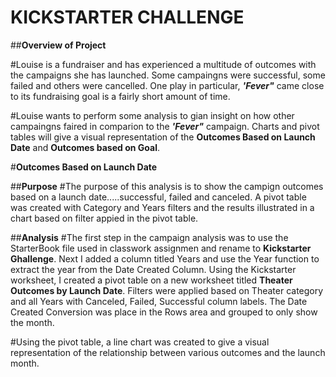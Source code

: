 # KICKSTARTER CHALLENGE

##**Overview of Project**

#Louise is a fundraiser and has experienced a multitude of outcomes with the campaigns she has launched. Some campaingns were successful, some failed and others were cancelled. One play in particular, **_'Fever"_** came close to its fundraising goal is a fairly short amount of time. 

#Louise wants to perform some analysis to gian insight on how other campaingns faired in comparion to the **_'Fever"_** campaign. Charts and pivot tables will give a visual representation of the **Outcomes Based on Launch Date** and **Outcomes based on Goal**. 

#**Outcomes Based on Launch Date**

##**Purpose**
#The purpose of this analysis is to show the campign outcomes based on a launch date.....successful, failed and canceled. A pivot table was created with Category and Years filters and the results illustrated in a chart based on filter appied in the pivot table. 

##**Analysis**
#The first step in the campaign analysis was to use the StarterBook file used in classwork assignmen and rename to **Kickstarter Ghallenge**. Next I added a column titled Years and use the Year function to extract the year from the Date Created Column. Using the Kickstarter worksheet, I created a pivot table on a new worksheet titled **Theater Outcomes by Launch Date**. Filters were applied based on Theater category and all Years with Canceled, Failed, Successful column labels. The Date Created Conversion was place in the Rows area and grouped to only show the month.

#Using the pivot table, a line chart was created to give a visual representation of the relationship between various outcomes and the launch month. 





